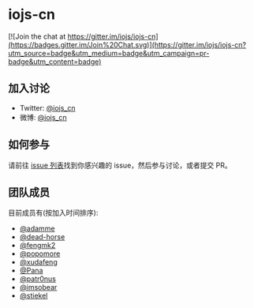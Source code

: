 # iojs-cn

[![Join the chat at https://gitter.im/iojs/iojs-cn](https://badges.gitter.im/Join%20Chat.svg)](https://gitter.im/iojs/iojs-cn?utm_source=badge&utm_medium=badge&utm_campaign=pr-badge&utm_content=badge)

## 加入讨论

- Twitter: [@iojs_cn](https://twitter.com/iojs_cn)
- 微博: [@iojs_cn](http://weibo.com/iojscn)

## 如何参与

请前往 [issue 列表](https://github.com/iojs/iojs-cn/issues)找到你感兴趣的 issue，然后参与讨论，或者提交 PR。

## 团队成员

目前成员有(按加入时间排序):

* [@adamme](https://github.com/adamme)
* [@dead-horse](https://github.com/dead-horse)
* [@fengmk2](https://github.com/fengmk2)
* [@popomore](https://github.com/popomore)
* [@xudafeng](https://github.com/xudafeng)
* [@Pana](https://github.com/Pana)
* [@patr0nus](https://github.com/patr0nus)
* [@imsobear](https://github.com/imsobear)
* [@stiekel](https://github.com/stiekel)
